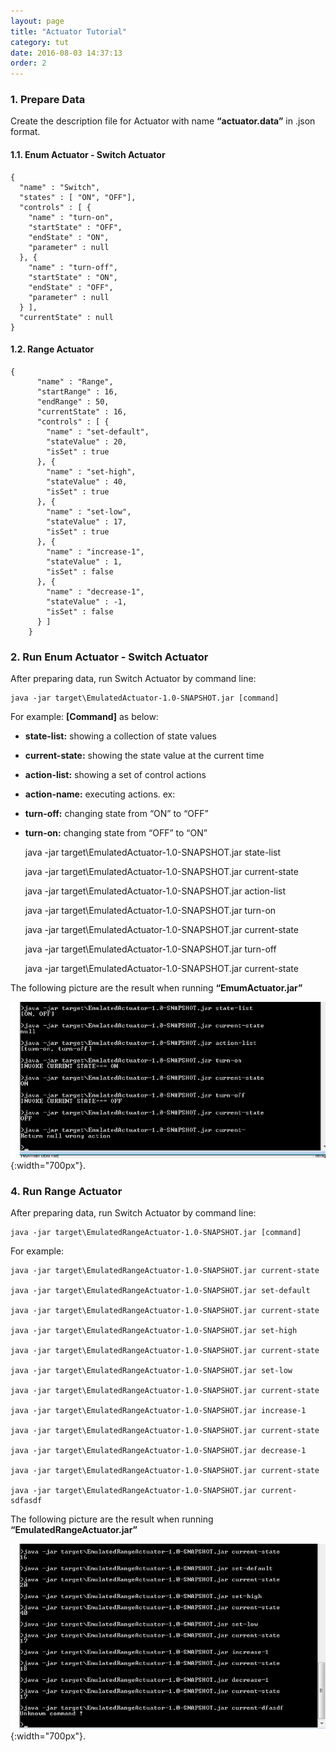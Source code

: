 ```yaml
---
layout: page
title: "Actuator Tutorial"
category: tut
date: 2016-08-03 14:37:13
order: 2
---
```


### 1. Prepare Data

Create the description file for Actuator with name **“actuator.data”** in .json format.

#### 1.1. Enum Actuator - Switch Actuator

    {
      "name" : "Switch",
      "states" : [ "ON", "OFF"],
      "controls" : [ {
        "name" : "turn-on",
        "startState" : "OFF",
        "endState" : "ON",
        "parameter" : null
      }, {
        "name" : "turn-off",
        "startState" : "ON",
        "endState" : "OFF",
        "parameter" : null
      } ],
      "currentState" : null    
    }


#### 1.2. Range Actuator

    {
    	  "name" : "Range",
    	  "startRange" : 16,
    	  "endRange" : 50,
    	  "currentState" : 16,
    	  "controls" : [ {
    		"name" : "set-default",
    		"stateValue" : 20,
    		"isSet" : true
    	  }, {
    		"name" : "set-high",
    		"stateValue" : 40,
    		"isSet" : true
    	  }, {
    		"name" : "set-low",
    		"stateValue" : 17,
    		"isSet" : true
    	  }, {
    		"name" : "increase-1",
    		"stateValue" : 1,
    		"isSet" : false
    	  }, {
    		"name" : "decrease-1",
    		"stateValue" : -1,
    		"isSet" : false
    	  } ]
    	}
    
### 2. Run Enum Actuator - Switch Actuator

After preparing data, run Switch Actuator by command line:

    java -jar target\EmulatedActuator-1.0-SNAPSHOT.jar [command]
   
For example: **[Command]** as below:

* **state-list:** showing a collection of state values

* **current-state:** showing the state value at the current time

* **action-list:** showing a set of control actions

* **action-name:** executing actions. ex:

* **turn-off:** changing state from “ON” to “OFF”

* **turn-on:** changing state from “OFF” to “ON”


    java -jar target\EmulatedActuator-1.0-SNAPSHOT.jar state-list
    
    java -jar target\EmulatedActuator-1.0-SNAPSHOT.jar current-state
    
    java -jar target\EmulatedActuator-1.0-SNAPSHOT.jar action-list
    
    java -jar target\EmulatedActuator-1.0-SNAPSHOT.jar turn-on
    
    java -jar target\EmulatedActuator-1.0-SNAPSHOT.jar current-state
    
    java -jar target\EmulatedActuator-1.0-SNAPSHOT.jar turn-off
    
    java -jar target\EmulatedActuator-1.0-SNAPSHOT.jar current-state

The following picture are the result when running **“EmumActuator.jar”**

![Switch Actuator](../images/switchActutorCMD.png "Run switch  actuator"){:width="700px"}.

### 4. Run Range Actuator

After preparing data, run Switch Actuator by command line:

    java -jar target\EmulatedRangeActuator-1.0-SNAPSHOT.jar [command]
    
For example: 

    java -jar target\EmulatedRangeActuator-1.0-SNAPSHOT.jar current-state
    
    java -jar target\EmulatedRangeActuator-1.0-SNAPSHOT.jar set-default
    
    java -jar target\EmulatedRangeActuator-1.0-SNAPSHOT.jar current-state
    
    java -jar target\EmulatedRangeActuator-1.0-SNAPSHOT.jar set-high
    
    java -jar target\EmulatedRangeActuator-1.0-SNAPSHOT.jar current-state   
    
    java -jar target\EmulatedRangeActuator-1.0-SNAPSHOT.jar set-low
    
    java -jar target\EmulatedRangeActuator-1.0-SNAPSHOT.jar current-state
    
    java -jar target\EmulatedRangeActuator-1.0-SNAPSHOT.jar increase-1
    
    java -jar target\EmulatedRangeActuator-1.0-SNAPSHOT.jar current-state
    
    java -jar target\EmulatedRangeActuator-1.0-SNAPSHOT.jar decrease-1
    
    java -jar target\EmulatedRangeActuator-1.0-SNAPSHOT.jar current-state
    
    java -jar target\EmulatedRangeActuator-1.0-SNAPSHOT.jar current-sdfasdf
    
The following picture are the result when running **“EmulatedRangeActuator.jar”**

![Range Actuator](../images/rangeActuatorCMD.png "run range actuator"){:width="700px"}.




